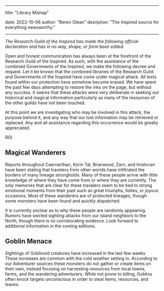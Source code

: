 
---
title: "Library Mishap"

date: 2022-10-06
author: "Beren Olean"
desription: "The Inspired source for everything newsworthy."

---

*The Research Guild of the Inspired has made the following official declaration and has in no way, shape, or form been edited.*

Open and honest communication has always been at the forefront of the Research Guild of the Inspired. As such, with the assistance of the combined Governments of the Inspired, we make the following decree and request.
Let it be known that the combined libraries of the Research Guild and Governments of the Inspired have come under magical attack. All texts found within our protection have somehow become erased. We have spent the past few days attempting to restore the inks on the page, but without any success. It seems that these attacks were very deliberate in seeking out historical and magical information particularly as many of the resources of the other guilds have not been touched.

At this point we are investigating who may be involved in this attack, the purpose behind it, and any way that our lost information may be retrieved or replaced. Any and all assistance regarding this occurrence would be greatly appreciated.

  RGI

## Magical Wanderers

Reports throughout Caernarthan, Korin Tal, Briarwood, Zarn, and Imshcran have been stating that travelers from other worlds have infiltrated the borders of many lineage strongholds. Many of these people arrive with little knowledge of where they have come from or where they are currently. The only memories that are clear for these travelers seem to be tied to strong emotional moments from their past such as great triumphs, follies, or joyous occasions. Most of these wanderers are of protected lineages, though some monsters have been found and quickly dispatched.

It is currently unclear as to why these people are randomly appearing. Rumors have swirled sighting attacks from our island neighbors to the North, though there is no corroborating evidence. Look forward to additional information in the coming editions.

## Goblin Menace

Sightings of Goblinoid creatures have increased in the last few weeks. These increases are common with the cold weather setting in. According to our Adventurer sources these monsters do not gather or create items on their own, instead focusing on harvesting resources from local towns, farms, and the wandering adventurers. While not prone to killing, Goblins often knock targets unconscious in order to steal items, resources, and leaves.
